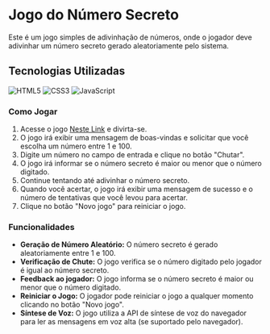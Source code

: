 # Jogo do Número Secreto

Este é um jogo simples de adivinhação de números, onde o jogador deve adivinhar um número secreto gerado aleatoriamente pelo sistema.

## Tecnologias Utilizadas

![HTML5](https://img.shields.io/badge/HTML5-E34F26?style=for-the-badge&logo=html5&logoColor=white)
![CSS3](https://img.shields.io/badge/CSS3-1572B6?style=for-the-badge&logo=css3&logoColor=white)
![JavaScript](https://img.shields.io/badge/JavaScript-F7DF1E?style=for-the-badge&logo=javascript&logoColor=black)

### Como Jogar

1. Acesse o jogo [Neste Link](https://jogo-numero-secreto-sandy-five.vercel.app/) e divirta-se.
2. O jogo irá exibir uma mensagem de boas-vindas e solicitar que você escolha um número entre 1 e 100.
3. Digite um número no campo de entrada e clique no botão "Chutar".
4. O jogo irá informar se o número secreto é maior ou menor que o número digitado.
5. Continue tentando até adivinhar o número secreto.
6. Quando você acertar, o jogo irá exibir uma mensagem de sucesso e o número de tentativas que você levou para acertar.
7. Clique no botão "Novo jogo" para reiniciar o jogo.

### Funcionalidades

* **Geração de Número Aleatório:** O número secreto é gerado aleatoriamente entre 1 e 100.
* **Verificação de Chute:** O jogo verifica se o número digitado pelo jogador é igual ao número secreto.
* **Feedback ao jogador:** O jogo informa se o número secreto é maior ou menor que o número digitado.
* **Reiniciar o Jogo:** O jogador pode reiniciar o jogo a qualquer momento clicando no botão "Novo jogo".
* **Síntese de Voz:** O jogo utiliza a API de síntese de voz do navegador para ler as mensagens em voz alta (se suportado pelo navegador).

